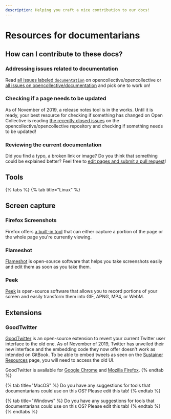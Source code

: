 ```yaml
---
description: Helping you craft a nice contribution to our docs!
---
```


# Resources for documentarians

## How can I contribute to these docs?

### Addressing issues related to documentation

Read [all issues labeled `documentation`](https://github.com/opencollective/opencollective/issues?q=is%3Aissue+is%3Aopen+label%3Adocumentation) on opencollective/opencollective or [all issues on opencollective/documentation](https://github.com/opencollective/documentation/issues) and pick one to work on!

### Checking if a page needs to be updated

As of November of 2019, a release notes tool is in the works. Until it is ready, your best resource for checking if something has changed on Open Collective is reading [the recently closed issues](https://github.com/opencollective/opencollective/issues?q=is%3Aissue+is%3Aclosed) on the opencollective/opencollective repository and checking if something needs to be updated!

### Reviewing the current documentation

Did you find a typo, a broken link or image? Do you think that something could be explained better? Feel free to [edit pages and submit a pull request](suggesting-changes.md)!

## Tools

{% tabs %}
{% tab title="Linux" %}
## Screen capture

### Firefox Screenshots

Firefox offers [a built-in tool](https://support.mozilla.org/en-US/kb/firefox-screenshots) that can either capture a portion of the page or the whole page you're currently viewing.

### Flameshot

[Flameshot](https://flameshot.js.org) is open-source software that helps you take screenshots easily and edit them as soon as you take them.

### Peek

[Peek](https://github.com/phw/peek) is open-source software that allows you to record portions of your screen and easily transform them into GIF, APNG,  MP4, or WebM.

## Extensions

### GoodTwitter

[GoodTwitter](https://github.com/ZusorCode/GoodTwitter) is an open-source extension to revert your current Twitter user interface to the old one. As of November of 2019, Twitter has unveiled their new interface and the embedding code they now offer doesn't work as intended on GitBook. To be able to embed tweets as seen on the [Sustainer Resources](../../financial-contributors/organizations/sustainer-resources.md) page, you will need to access the old UI.

GoodTwitter is available for [Google Chrome](https://chrome.google.com/webstore/detail/goodtwitter/jbanhionoclikdjnjlcmefiofgjimgca) and [Mozilla Firefox](https://addons.mozilla.org/en-US/firefox/addon/goodtwitter/).
{% endtab %}

{% tab title="MacOS" %}
Do you have any suggestions for tools that documentarians could use on this OS? Please edit this tab!
{% endtab %}

{% tab title="Windows" %}
Do you have any suggestions for tools that documentarians could use on this OS? Please edit this tab!
{% endtab %}
{% endtabs %}







